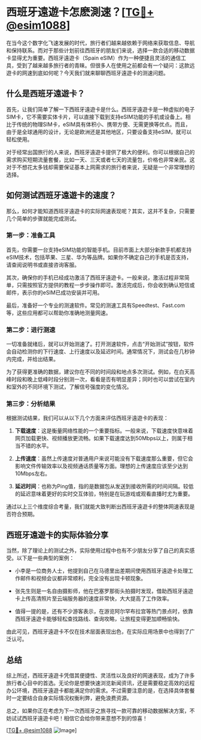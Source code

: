 # 西班牙遠遊卡怎麽測速？[[TG💪+ @esim1088](https://t.me/s/esim1088)]

在当今这个数字化飞速发展的时代，旅行者们越来越依赖于网络来获取信息、导航和保持联系。而对于那些计划前往西班牙的朋友们来说，选择一款合适的移动数据卡显得尤为重要。西班牙遠遊卡（Spain eSIM）作为一种便捷且灵活的通信工具，受到了越来越多旅行者的青睐。但很多人在使用之前都会有一个疑问：这款远遊卡的网速到底如何呢？今天我们就来聊聊西班牙遠遊卡的测速问题。

## 什么是西班牙遠遊卡？

首先，让我们简单了解一下西班牙遠遊卡是什么。西班牙遠遊卡是一种虚拟的电子SIM卡，它不需要实体卡片，可以直接下载到支持eSIM功能的手机或设备上。相比于传统的物理SIM卡，eSIM具有体积小、携带方便、无需更换等优点。而且，由于是全球通用的设计，无论是欧洲还是其他地区，只要设备支持eSIM，就可以轻松使用。

对于经常出国旅行的人来说，西班牙遠遊卡提供了极大的便利。你可以根据自己的需求购买短期流量套餐，比如一天、三天或者七天的流量包，价格也非常亲民。这对于不想花太多钱却需要保证基本上网需求的旅行者来说，无疑是一个非常理想的选择。

## 如何测试西班牙遠遊卡的速度？

那么，如何才能知道西班牙遠遊卡的实际网速表现呢？其实，这并不复杂，只需要几个简单的步骤就能完成测试。

### 第一步：准备工具

首先，你需要一台支持eSIM功能的智能手机。目前市面上大部分新款手机都支持eSIM技术，包括苹果、三星、华为等品牌。如果你不确定自己的手机是否支持，请查阅说明书或直接咨询客服。

其次，确保你的手机已经成功激活了西班牙遠遊卡。一般来说，激活过程非常简单，只需按照官方提供的教程一步步操作即可。激活完成后，你会收到确认短信或邮件，表示你的eSIM已成功安装并可用。

最后，准备好一个专业的测速软件。常见的测速工具有Speedtest、Fast.com等，这些应用都可以帮助你准确地测量网速。

### 第二步：进行测速

一切准备就绪后，就可以开始测速了。打开测速软件，点击“开始测试”按钮，软件会自动检测你的下行速度、上行速度以及延迟时间。通常情况下，测试会在几秒钟内完成，并给出结果。

为了获得更准确的数据，建议你在不同的时间段和地点多次测试。例如，在白天高峰时段和晚上低峰时段分别测一次，看看是否有明显差异；同时也可以尝试在室内和室外的不同环境下测试，了解信号强度的变化情况。

### 第三步：分析结果

根据测试结果，我们可以从以下几个方面来评估西班牙遠遊卡的表现：

1. **下载速度**：这是衡量网络性能的一个重要指标。一般来说，下载速度快意味着网页加载更快、视频播放更流畅。如果下载速度达到50Mbps以上，则属于相当不错的水平。

2. **上传速度**：虽然上传速度对普通用户来说可能没有下载速度那么重要，但它会影响文件传输效率以及视频通话质量等方面。理想的上传速度应该至少达到10Mbps左右。

3. **延迟时间**：也称为Ping值，指的是数据包从发送到接收所需的时间间隔。较低的延迟意味着更好的实时交互体验，特别是在玩游戏或观看直播时尤为重要。

通过以上三个维度综合考量，我们就能大致判断出西班牙遠遊卡的整体网速表现是否符合预期。

## 西班牙遠遊卡的实际体验分享

当然，除了理论上的测试之外，实际使用过程中也有不少朋友分享了自己的真实感受。以下是一些典型的案例：

- 小李是一位商务人士，他提到自己在马德里出差期间使用西班牙遠遊卡处理工作邮件和视频会议都非常顺利，完全没有出现卡顿现象。
  
- 张先生则是一名自由摄影师，他在巴塞罗那街头拍摄时发现，借助西班牙遠遊卡上传高清照片至云端服务器的速度非常快，大大提高了工作效率。

- 值得一提的是，还有不少游客表示，在游览阿尔罕布拉宫等热门景点时，依靠西班牙遠遊卡能够轻松查找路线、查询攻略，让旅程变得更加顺畅愉快。

由此可见，西班牙遠遊卡不仅在技术层面表现出色，在实际应用场景中也得到了广泛认可。

## 总结

综上所述，西班牙遠遊卡凭借其便捷性、灵活性以及良好的网速表现，成为了许多旅行者心目中的首选。无论你是想要快速浏览新闻资讯，还是需要稳定高效的远程办公环境，西班牙遠遊卡都能满足你的需求。不过需要注意的是，在选择具体套餐时一定要结合自身实际情况权衡利弊，避免浪费资源。

总之，如果你正在考虑为下一次西班牙之旅寻找一款可靠的移动数据解决方案，不妨试试西班牙遠遊卡吧！相信它会给你带来意想不到的惊喜！

[[TG💪+ @esim1088](https://t.me/s/esim1088) ![Image](https://i.postimg.cc/4NQfJmqS/Snipaste-2025-05-13-00-14-12.png)]